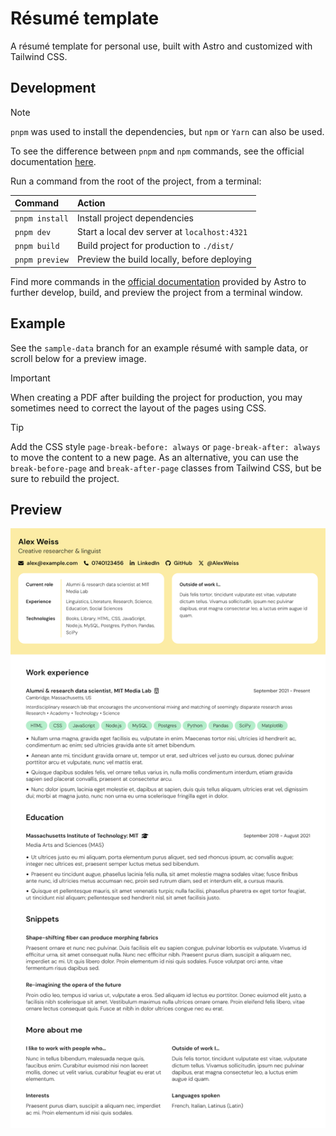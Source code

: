 # Résumé template

A résumé template for personal use, built with Astro and customized with Tailwind CSS.

## Development

> [!NOTE]
> `pnpm` was used to install the dependencies, but `npm` or `Yarn` can also be used.

To see the difference between `pnpm` and `npm` commands, see the official documentation [here](https://pnpm.io/pnpm-cli#commands).

Run a command from the root of the project, from a terminal:

| Command            | Action                                           |
| :----------------- | :----------------------------------------------- |
| `pnpm install`     | Install project dependencies                     |
| `pnpm dev`         | Start a local dev server at `localhost:4321`     |
| `pnpm build`       | Build project for production to `./dist/`        |
| `pnpm preview`     | Preview the build locally, before deploying      |

Find more commands in the [official documentation](https://docs.astro.build/en/reference/cli-reference) provided by Astro to further develop, build, and preview the project from a terminal window.

## Example

See the `sample-data` branch for an example résumé with sample data, or scroll below for a preview image.

> [!IMPORTANT]
> When creating a PDF after building the project for production, you may sometimes need to correct the layout of the pages using CSS.

> [!TIP]
> Add the CSS style `page-break-before: always` or `page-break-after: always` to move the content to a new page.
> As an alternative, you can use the `break-before-page` and `break-after-page` classes from Tailwind CSS, but be sure to rebuild the project.

## Preview

![Screenshot](images/screenshot.png)
